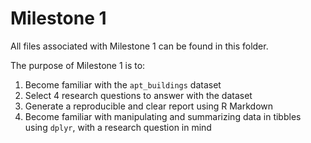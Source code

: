 # Milestone 1

All files associated with Milestone 1 can be found in this folder. 

The purpose of Milestone 1 is to: 
1. Become familiar with the `apt_buildings` dataset
2. Select 4 research questions to answer with the dataset
3. Generate a reproducible and clear report using R Markdown 
4. Become familiar with manipulating and summarizing data in tibbles using `dplyr`, with a research question in mind 
